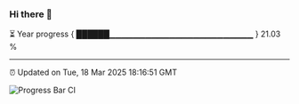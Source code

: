 ### Hi there 👋

⏳ Year progress { ██████▁▁▁▁▁▁▁▁▁▁▁▁▁▁▁▁▁▁▁▁▁▁▁▁ } 21.03 %

---

⏰ Updated on Tue, 18 Mar 2025 18:16:51 GMT

![Progress Bar CI](https://github.com/code-lakshay/GitHub-Actions-Demo/workflows/Progress%20Bar%20CI/badge.svg)
